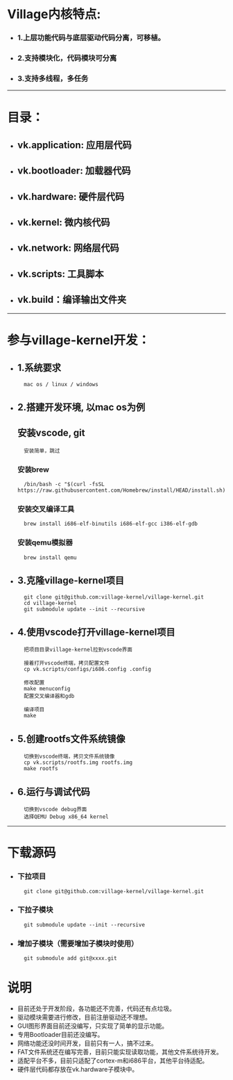 
# Village内核特点:
- ### 1.上层功能代码与底层驱动代码分离，可移植。
- ### 2.支持模块化，代码模块可分离
- ### 3.支持多线程，多任务

---
# 目录：
- ## vk.application: 应用层代码
- ## vk.bootloader: 加载器代码
- ## vk.hardware: 硬件层代码
- ## vk.kernel: 微内核代码
- ## vk.network: 网络层代码
- ## vk.scripts: 工具脚本
- ## vk.build：编译输出文件夹

---
# 参与village-kernel开发：

- ## 1.系统要求
		mac os / linux / windows

- ## 2.搭建开发环境, 以mac os为例
	## 安装vscode, git
		安装简单，跳过

	### 安装brew
		/bin/bash -c "$(curl -fsSL https://raw.githubusercontent.com/Homebrew/install/HEAD/install.sh)"

	### 安装交叉编译工具
		brew install i686-elf-binutils i686-elf-gcc i386-elf-gdb

	### 安装qemu模拟器
		brew install qemu

- ## 3.克隆village-kernel项目
		git clone git@github.com:village-kernel/village-kernel.git
		cd village-kernel
		git submodule update --init --recursive

- ## 4.使用vscode打开village-kernel项目
		把项目目录village-kernel拉到vscode界面
		
		接着打开vscode终端，拷贝配置文件
		cp vk.scripts/configs/i686.config .config
		
		修改配置
		make menuconfig
		配置交叉编译器和gdb
		
		编译项目
		make

- ## 5.创建rootfs文件系统镜像
		切换到vscode终端，拷贝文件系统镜像
		cp vk.scripts/rootfs.img rootfs.img
		make rootfs

- ## 6.运行与调试代码
		切换到vscode debug界面
		选择QEMU Debug x86_64 kernel

---

# 下载源码 
- ### 下拉项目
		git clone git@github.com:village-kernel/village-kernel.git
- ### 下拉子模块
		git submodule update --init --recursive
- ### 增加子模块（需要增加子模块时使用）
		git submodule add git@xxxx.git

# 说明
- 目前还处于开发阶段，各功能还不完善，代码还有点垃圾。
- 驱动模块需要进行修改，目前注册驱动还不理想。
- GUI图形界面目前还没编写，只实现了简单的显示功能。
- 专用Bootloader目前还没编写。
- 网络功能还没时间开发，目前只有一人，搞不过来。
- FAT文件系统还在编写完善，目前只能实现读取功能，其他文件系统待开发。
- 适配平台不多，目前只适配了cortex-m和i686平台，其他平台待适配。
- 硬件层代码都存放在vk.hardware子模块中。
